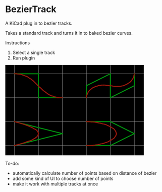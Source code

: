 # BezierTrack

A KiCad plug in to bezier tracks.

Takes a standard track and turns it in to baked bezier curves.

Instructions
1. Select a single track
2. Run plugin


![Example](example.png)


To-do:
* automatically calculate number of points based on distance of bezier
* add some kind of UI to choose number of points
* make it work with multiple tracks at once
